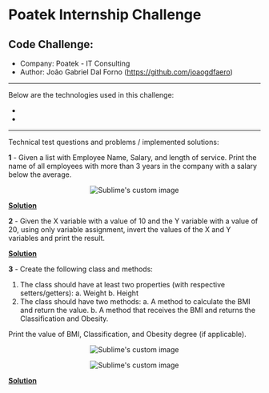# Poatek Internship Challenge
## Code Challenge:
- Company: Poatek - IT Consulting
- Author: João Gabriel Dal Forno (https://github.com/joaogdfaero)

---

Below are the technologies used in this challenge:

* 
* 

---

Technical test questions and problems / implemented solutions:

**1** - Given a list with Employee Name, Salary, and length of service. Print the name of all employees with more than 3 years in the company with a salary below the average.
<p align="center">
  <img src="https://user-images.githubusercontent.com/103076610/204514518-6f2ff22d-f4e2-439b-9d9f-41f8d27c3300.png" alt="Sublime's custom image"/>
</p>

[**Solution**]()


**2** - Given the X variable with a value of 10 and the Y variable with a value of 20, using only variable assignment, invert the values of the X and Y variables and print the result.

[**Solution**]()

**3** - Create the following class and methods:
1. The class should have at least two properties (with respective setters/getters):
a. Weight
b. Height
2. The class should have two methods:
a. A method to calculate the BMI and return the value.
b. A method that receives the BMI and returns the Classification and Obesity.

Print the value of BMI, Classification, and Obesity degree (if applicable).
<p align="center">
  <img src="https://user-images.githubusercontent.com/103076610/204515426-3bda72ce-ba71-4cd8-b8f1-ba85231c9cb5.png" alt="Sublime's custom image"/>
</p>
<p align="center">
  <img src="https://user-images.githubusercontent.com/103076610/204515464-8b066853-cbd5-4d6a-bf80-137f905222d7.png" alt="Sublime's custom image"/>
</p>

[**Solution**]()
